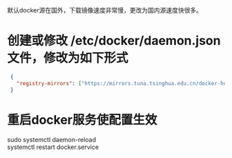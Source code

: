默认docker源在国外，下载镜像速度非常慢，更改为国内源速度快很多。

# 创建或修改 /etc/docker/daemon.json 文件，修改为如下形式

```json
 {
   "registry-mirrors": ["https://mirrors.tuna.tsinghua.edu.cn/docker-hub"]
 }
```

# 重启docker服务使配置生效

sudo systemctl daemon-reload  
systemctl restart docker.service
